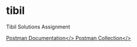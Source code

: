 # tibil
Tibil Solutions Assignment

<a href="https://documenter.getpostman.com/view/6705517/Tzm6mba5">Postman Documentation</>
<a href=" https://www.getpostman.com/collections/8def9619c44c1f221a32">Postman Collection</>

